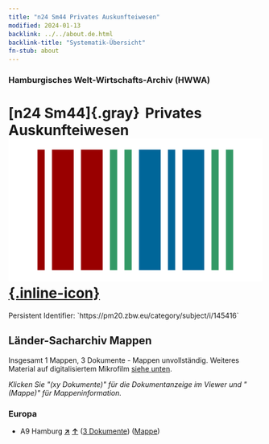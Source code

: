 ```yaml
---
title: "n24 Sm44 Privates Auskunfteiwesen"
modified: 2024-01-13
backlink: ../../about.de.html
backlink-title: "Systematik-Übersicht"
fn-stub: about
---
```


### Hamburgisches Welt-Wirtschafts-Archiv (HWWA)

# [n24 Sm44]{.gray}&#8201; Privates Auskunfteiwesen &#160; [![Wikidata](/images/Wikidata-logo.svg "Wikidata"){.inline-icon}](http://www.wikidata.org/entity/Q104711063)

<div class="hint">Persistent Identifier: `https://pm20.zbw.eu/category/subject/i/145416`</div>







## Länder-Sacharchiv Mappen






Insgesamt 1 Mappen, 3 Dokumente - Mappen unvollständig. Weiteres Material auf digitalisiertem Mikrofilm [siehe unten](#filmsections).

_Klicken Sie "(xy Dokumente)" für die Dokumentanzeige im Viewer und "(Mappe)" für Mappeninformation._




### Europa

- A9 Hamburg [**&nearr;**](../../../geo/i/140905/about.de.html "Hamburg (alle Mappen)") [**&uarr;**](../../../geo/about.de.html#A9 "Ländersystematik") (<a href="https://pm20.zbw.eu/iiifview/folder/sh/140905,145416" title="über: Hamburg : Privates Auskunfteiwesen" target="_blank">3 Dokumente</a>) ([Mappe](../../../../folder/sh/1409xx/140905/1454xx/145416/about.de.html))



<a id="filmsections" />













